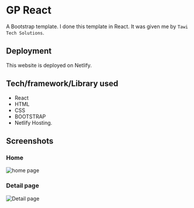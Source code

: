 # GP React
A Bootstrap template. I done this template in React. It was given me by `Tawi Tech Solutions`.

## Deployment
This website is deployed on Netlify.

## Tech/framework/Library used
- React
- HTML
- CSS 
- BOOTSTRAP
- Netlify Hosting.

## Screenshots

### Home
![home page](https://i.ibb.co/fdtpbHY/home.png)


### Detail page
![Detail page](https://i.ibb.co/K9SYKsT/details-page.png)
